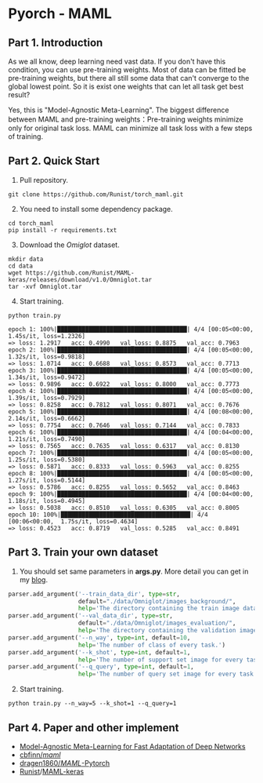 # Pyorch - MAML

## Part 1. Introduction

As we all know, deep learning need vast data. If you don't have this condition, you can use pre-training weights. Most of data can be fitted be pre-training weights,  but there all still some data that can't converge to the global lowest point. So it is exist one weights that can let all task get best result?

Yes, this is "Model-Agnostic Meta-Learning". The biggest difference between MAML and pre-training weights：Pre-training weights minimize only for original task loss. MAML can minimize all task loss with a few steps of training.

## Part 2. Quick  Start

1. Pull repository.

```shell
git clone https://github.com/Runist/torch_maml.git
```

2. You need to install some dependency package.

```shell
cd torch_maml
pip install -r requirements.txt
```

3. Download the *Omiglot* dataset.

```shell
mkdir data
cd data
wget https://github.com/Runist/MAML-keras/releases/download/v1.0/Omniglot.tar
tar -xvf Omniglot.tar
```

4. Start training.

```shell
python train.py
```

```
epoch 1: 100%|█████████████████████████████████████| 4/4 [00:05<00:00,  1.45s/it, loss=1.2326]
=> loss: 1.2917   acc: 0.4990   val_loss: 0.8875   val_acc: 0.7963
epoch 2: 100%|█████████████████████████████████████| 4/4 [00:05<00:00,  1.32s/it, loss=0.9818]
=> loss: 1.0714   acc: 0.6688   val_loss: 0.8573   val_acc: 0.7713
epoch 3: 100%|█████████████████████████████████████| 4/4 [00:05<00:00,  1.34s/it, loss=0.9472]
=> loss: 0.9896   acc: 0.6922   val_loss: 0.8000   val_acc: 0.7773
epoch 4: 100%|█████████████████████████████████████| 4/4 [00:05<00:00,  1.39s/it, loss=0.7929]
=> loss: 0.8258   acc: 0.7812   val_loss: 0.8071   val_acc: 0.7676
epoch 5: 100%|█████████████████████████████████████| 4/4 [00:08<00:00,  2.14s/it, loss=0.6662]
=> loss: 0.7754   acc: 0.7646   val_loss: 0.7144   val_acc: 0.7833
epoch 6: 100%|█████████████████████████████████████| 4/4 [00:04<00:00,  1.21s/it, loss=0.7490]
=> loss: 0.7565   acc: 0.7635   val_loss: 0.6317   val_acc: 0.8130
epoch 7: 100%|█████████████████████████████████████| 4/4 [00:05<00:00,  1.25s/it, loss=0.5380]
=> loss: 0.5871   acc: 0.8333   val_loss: 0.5963   val_acc: 0.8255
epoch 8: 100%|█████████████████████████████████████| 4/4 [00:05<00:00,  1.27s/it, loss=0.5144]
=> loss: 0.5786   acc: 0.8255   val_loss: 0.5652   val_acc: 0.8463
epoch 9: 100%|█████████████████████████████████████| 4/4 [00:04<00:00,  1.18s/it, loss=0.4945]
=> loss: 0.5038   acc: 0.8510   val_loss: 0.6305   val_acc: 0.8005
epoch 10: 100%|█████████████████████████████████████| 4/4 [00:06<00:00,  1.75s/it, loss=0.4634]
=> loss: 0.4523   acc: 0.8719   val_loss: 0.5285   val_acc: 0.8491
```

## Part 3. Train your own dataset
1. You should set same parameters in **args.py**. More detail you can get in my [blog](https://blog.csdn.net/weixin_42392454/article/details/109891791?spm=1001.2014.3001.5501).

```python
parser.add_argument('--train_data_dir', type=str,
                    default="./data/Omniglot/images_background/",
                    help='The directory containing the train image data.')
parser.add_argument('--val_data_dir', type=str,
                    default="./data/Omniglot/images_evaluation/",
                    help='The directory containing the validation image data.')
parser.add_argument('--n_way', type=int, default=10,
                    help='The number of class of every task.')
parser.add_argument('--k_shot', type=int, default=1,
                    help='The number of support set image for every task.')
parser.add_argument('--q_query', type=int, default=1,
                    help='The number of query set image for every task.')
```

2. Start training.

```shell
python train.py --n_way=5 --k_shot=1 --q_query=1
```

## Part 4. Paper and other implement

- [Model-Agnostic Meta-Learning for Fast Adaptation of Deep Networks](https://arxiv.org/pdf/1703.03400.pdf)
- [cbfinn/*maml*](https://github.com/cbfinn/maml)
- [dragen1860/*MAML*-Pytorch](https://github.com/dragen1860/MAML-Pytorch)
- [Runist](https://github.com/Runist)/[MAML-keras](https://github.com/Runist/MAML-keras)
